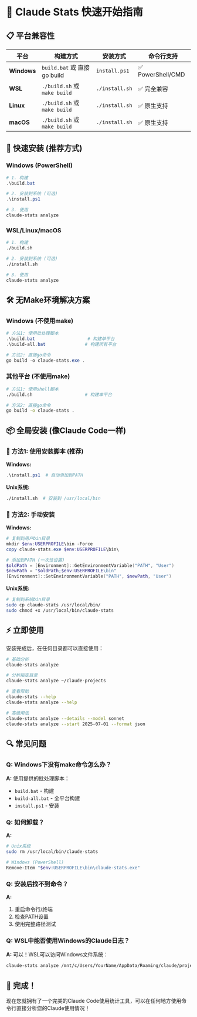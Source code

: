 # 🚀 Claude Stats 快速开始指南

## 📋 平台兼容性

| 平台 | 构建方式 | 安装方式 | 命令行支持 |
|------|---------|---------|-----------|
| **Windows** | `build.bat` 或 直接go build | `install.ps1` | ✅ PowerShell/CMD |
| **WSL** | `./build.sh` 或 `make build` | `./install.sh` | ✅ 完全兼容 |
| **Linux** | `./build.sh` 或 `make build` | `./install.sh` | ✅ 原生支持 |
| **macOS** | `./build.sh` 或 `make build` | `./install.sh` | ✅ 原生支持 |

## 🔧 快速安装 (推荐方式)

### Windows (PowerShell)
```powershell
# 1. 构建
.\build.bat

# 2. 安装到系统 (可选)
.\install.ps1

# 3. 使用
claude-stats analyze
```

### WSL/Linux/macOS
```bash
# 1. 构建
./build.sh

# 2. 安装到系统 (可选)
./install.sh

# 3. 使用
claude-stats analyze
```

## 🛠️ 无Make环境解决方案

### Windows (不使用make)
```powershell
# 方法1: 使用批处理脚本
.\build.bat                    # 构建单平台
.\build-all.bat               # 构建所有平台

# 方法2: 直接go命令
go build -o claude-stats.exe .
```

### 其他平台 (不使用make)
```bash
# 方法1: 使用shell脚本
./build.sh                    # 构建单平台

# 方法2: 直接go命令
go build -o claude-stats .
```

## 📦 全局安装 (像Claude Code一样)

### 🎯 方法1: 使用安装脚本 (推荐)

**Windows:**
```powershell
.\install.ps1  # 自动添加到PATH
```

**Unix系统:**
```bash
./install.sh  # 安装到 /usr/local/bin
```

### 🎯 方法2: 手动安装

**Windows:**
```powershell
# 复制到用户bin目录
mkdir $env:USERPROFILE\bin -Force
copy claude-stats.exe $env:USERPROFILE\bin\

# 添加到PATH (一次性设置)
$oldPath = [Environment]::GetEnvironmentVariable("PATH", "User")
$newPath = "$oldPath;$env:USERPROFILE\bin"
[Environment]::SetEnvironmentVariable("PATH", $newPath, "User")
```

**Unix系统:**
```bash
# 复制到系统bin目录
sudo cp claude-stats /usr/local/bin/
sudo chmod +x /usr/local/bin/claude-stats
```

## ⚡ 立即使用

安装完成后，在任何目录都可以直接使用：

```bash
# 基础分析
claude-stats analyze

# 分析指定目录
claude-stats analyze ~/claude-projects

# 查看帮助
claude-stats --help
claude-stats analyze --help

# 高级用法
claude-stats analyze --details --model sonnet
claude-stats analyze --start 2025-07-01 --format json
```

## 🔍 常见问题

### Q: Windows下没有make命令怎么办？
**A:** 使用提供的批处理脚本：
- `build.bat` - 构建
- `build-all.bat` - 全平台构建
- `install.ps1` - 安装

### Q: 如何卸载？
**A:** 
```bash
# Unix系统
sudo rm /usr/local/bin/claude-stats

# Windows (PowerShell)
Remove-Item "$env:USERPROFILE\bin\claude-stats.exe"
```

### Q: 安装后找不到命令？
**A:** 
1. 重启命令行/终端
2. 检查PATH设置
3. 使用完整路径测试

### Q: WSL中能否使用Windows的Claude日志？
**A:** 可以！WSL可以访问Windows文件系统：
```bash
claude-stats analyze /mnt/c/Users/YourName/AppData/Roaming/claude/projects
```

## 🎉 完成！

现在您就拥有了一个完美的Claude Code使用统计工具，可以在任何地方使用命令行直接分析您的Claude使用情况！ 